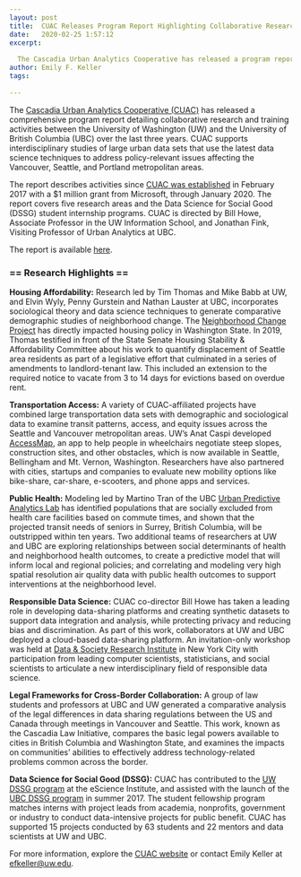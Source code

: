 ```yaml
---
layout: post
title:  CUAC Releases Program Report Highlighting Collaborative Research Across Cascadia
date:   2020-02-25 1:57:12
excerpt:
  
  The Cascadia Urban Analytics Cooperative has released a program report highlighting collaborative research between the University of Washington and the University of British Columbia over the last three years.
author: Emily F. Keller
tags:
  
---
```

The [Cascadia Urban Analytics Cooperative (CUAC)](https://www.cascadiadata.org/) has released a comprehensive program report detailing collaborative research and training activities between the University of Washington (UW) and the University of British Columbia (UBC) over the last three years. CUAC supports interdisciplinary studies of large urban data sets that use the latest data science techniques to address policy-relevant issues affecting the Vancouver, Seattle, and Portland metropolitan areas.  

The report describes activities since [CUAC was established](https://www.washington.edu/news/2017/02/23/universities-establish-joint-center-to-use-data-for-social-good-in-cascadia-region/) in February 2017 with a $1 million grant from Microsoft, through January 2020. The report covers five research areas and the Data Science for Social Good (DSSG) student internship programs. CUAC is directed by Bill Howe, Associate Professor in the UW Information School, and Jonathan Fink, Visiting Professor of Urban Analytics at UBC. 

The report is available [here](/images/CUAC_Program_Report.pdf).
 
### == Research Highlights ==
 
<b>Housing Affordability:</b> Research led by Tim Thomas and Mike Babb at UW, and Elvin Wyly, Penny Gurstein and Nathan Lauster at UBC, incorporates sociological theory and data science techniques to generate comparative demographic studies of neighborhood change. The [Neighborhood Change Project](https://www.cascadiadata.org/projects/neighborhood-change-project) has directly impacted housing policy in Washington State. In 2019, Thomas testified in front of the State Senate Housing Stability & Affordability Committee about his work to quantify displacement of Seattle area residents as part of a legislative effort that culminated in a series of amendments to landlord-tenant law. This included an extension to the required notice to vacate from 3 to 14 days for evictions based on overdue rent.
 
<b>Transportation Access:</b> A variety of CUAC-affiliated projects have combined large transportation data sets with demographic and sociological data to examine transit patterns, access, and equity issues across the Seattle and Vancouver metropolitan areas. UW’s Anat Caspi developed [AccessMap](https://www.accessmap.io/?region=wa.seattle&lon=-122.338&lat=47.607&z=14.5), an app to help people in wheelchairs negotiate steep slopes, construction sites, and other obstacles, which is now available in Seattle, Bellingham and Mt. Vernon, Washington. Researchers have also partnered with cities, startups and companies to evaluate new mobility options like bike-share, car-share, e-scooters, and phone apps and services.
 
<b>Public Health:</b> Modeling led by Martino Tran of the UBC [Urban Predictive Analytics Lab](https://www.urbanpredictiveanalytics.com/) has identified populations that are socially excluded from health care facilities based on commute times, and shown that the projected transit needs of seniors in Surrey, British Columbia, will be outstripped within ten years. Two additional teams of researchers at UW and UBC are exploring relationships between social determinants of health and neighborhood health outcomes, to create a predictive model that will inform local and regional policies; and correlating and modeling very high spatial resolution air quality data with public health outcomes to support interventions at the neighborhood level.
 
<b>Responsible Data Science:</b> CUAC co-director Bill Howe has taken a leading role in developing data-sharing platforms and creating synthetic datasets to support data integration and analysis, while protecting privacy and reducing bias and discrimination. As part of this work, collaborators at UW and UBC deployed a cloud-based data-sharing platform. An invitation-only workshop was held at [Data & Society Research Institute](https://datasociety.net/) in New York City with participation from leading computer scientists, statisticians, and social scientists to articulate a new interdisciplinary field of responsible data science.
 
<b>Legal Frameworks for Cross-Border Collaboration:</b> A group of law students and professors at UBC and UW generated a comparative analysis of the legal differences in data sharing regulations between the US and Canada through meetings in Vancouver and Seattle. This work, known as the Cascadia Law Initiative, compares the basic legal powers available to cities in British Columbia and Washington State, and examines the impacts on communities’ abilities to effectively address technology-related problems common across the border.
 
<b>Data Science for Social Good (DSSG):</b> CUAC has contributed to the [UW DSSG program](https://escience.washington.edu/dssg/) at the eScience Institute, and assisted with the launch of the [UBC DSSG program](https://dsi.ubc.ca/data-science-social-good) in summer 2017. The student fellowship program matches interns with project leads from academia, nonprofits, government or industry to conduct data-intensive projects for public benefit. CUAC has supported 15 projects conducted by 63 students and 22 mentors and data scientists at UW and UBC. 

For more information, explore the [CUAC website](https://www.cascadiadata.org/) or contact Emily Keller at efkeller@uw.edu.